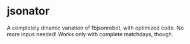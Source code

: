 # jsonator
A completely dinamic variation of fbjsonrobot, with optimized code. No more inpus needed! Works only with complete matchdays, though.
